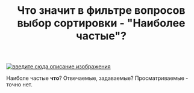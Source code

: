 ﻿---
title: "Что значит в фильтре вопросов выбор сортировки - &quot;Наиболее частые&quot;?"
se.owner.user_id: 217579
se.owner.display_name: "0xdb"
se.owner.link: "https://ru.meta.stackoverflow.com/users/217579/0xdb"
se.link: "https://ru.meta.stackoverflow.com/questions/10182/%d0%a7%d1%82%d0%be-%d0%b7%d0%bd%d0%b0%d1%87%d0%b8%d1%82-%d0%b2-%d1%84%d0%b8%d0%bb%d1%8c%d1%82%d1%80%d0%b5-%d0%b2%d0%be%d0%bf%d1%80%d0%be%d1%81%d0%be%d0%b2-%d0%b2%d1%8b%d0%b1%d0%be%d1%80-%d1%81%d0%be%d1%80%d1%82%d0%b8%d1%80%d0%be%d0%b2%d0%ba%d0%b8-%d0%9d%d0%b0%d0%b8%d0%b1%d0%be%d0%bb%d0%b5%d0%b5-%d1%87%d0%b0%d1%81%d1%82%d1%8b%d0%b5"
se.question_id: 10182
se.post_type: question
se.score: 6
---
<p><a href="https://i.stack.imgur.com/VerOw.png" rel="nofollow noreferrer"><img src="https://i.stack.imgur.com/VerOw.png" alt="введите сюда описание изображения"></a></p>

<p>Наиболе частые <strong>что</strong>? Отвечаемые, задаваемые? Просматриваемые - точно нет.</p>
